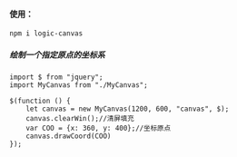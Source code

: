 #### 使用：

```
npm i logic-canvas
```
##### 绘制一个指定原点的坐标系
```
import $ from "jquery";
import MyCanvas from "./MyCanvas";

$(function () {
    let canvas = new MyCanvas(1200, 600, "canvas", $);
    canvas.clearWin();//清屏填充
    var COO = {x: 360, y: 400};//坐标原点
    canvas.drawCoord(COO)
});
```
